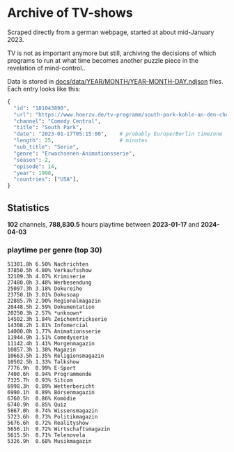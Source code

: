 # Archive of TV-shows

Scraped directly from a german webpage, started at about mid-January 2023.

TV is not as important anymore but still, archiving the decisions of which programs to run at what time
becomes another puzzle piece in the revelation of mind-control.. 

Data is stored in [docs/data/YEAR/MONTH/YEAR-MONTH-DAY.ndjson](docs/data/) files. 
Each entry looks like this:

```python
{
  "id": "181043890", 
  "url": "https://www.hoerzu.de/tv-programm/south-park-kohle-an-den-chefkoch/bid_181043890/", 
  "channel": "Comedy Central", 
  "title": "South Park", 
  "date": "2023-01-17T05:15:00",    # probably Europe/Berlin timezone 
  "length": 25,                     # minutes 
  "sub_title": "Serie", 
  "genre": "Erwachsenen-Animationsserie", 
  "season": 2, 
  "episode": 14, 
  "year": 1998, 
  "countries": ["USA"],
}
```

## Statistics

**102** channels, **788,830.5** hours playtime between **2023-01-17** and **2024-04-03**


### playtime per genre (top 30)

    51301.8h 6.50% Nachrichten
    37850.5h 4.80% Verkaufsshow
    32109.3h 4.07% Krimiserie
    27480.0h 3.48% Werbesendung
    25097.3h 3.18% Dokureihe
    23750.1h 3.01% Dokusoap
    22885.7h 2.90% Regionalmagazin
    20448.5h 2.59% Dokumentation
    20250.3h 2.57% *unknown*
    14502.3h 1.84% Zeichentrickserie
    14308.2h 1.81% Infomercial
    14000.0h 1.77% Animationsserie
    11944.9h 1.51% Comedyserie
    11142.4h 1.41% Morgenmagazin
    10857.3h 1.38% Magazin
    10663.5h 1.35% Religionsmagazin
    10502.5h 1.33% Talkshow
    7776.9h  0.99% E-Sport
    7400.6h  0.94% Programmende
    7325.7h  0.93% Sitcom
    6998.3h  0.89% Wetterbericht
    6990.1h  0.89% Börsenmagazin
    6760.5h  0.86% Komödie
    6740.9h  0.85% Quiz
    5867.0h  0.74% Wissensmagazin
    5723.6h  0.73% Politikmagazin
    5676.6h  0.72% Realityshow
    5656.1h  0.72% Wirtschaftsmagazin
    5615.5h  0.71% Telenovela
    5326.9h  0.68% Musikmagazin

